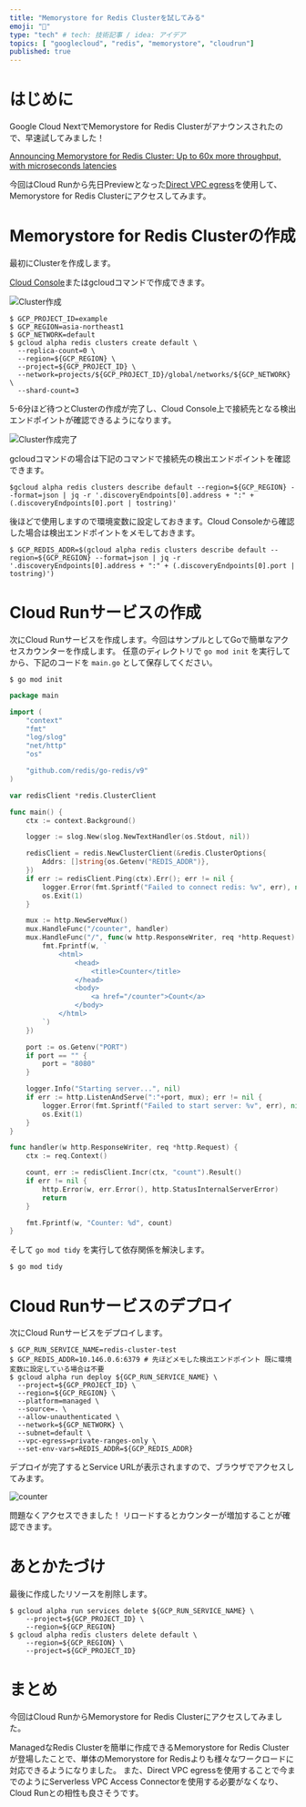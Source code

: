 ```yaml
---
title: "Memorystore for Redis Clusterを試してみる"
emoji: "🎉"
type: "tech" # tech: 技術記事 / idea: アイデア
topics: [ "googlecloud", "redis", "memorystore", "cloudrun"]
published: true
---
```


# はじめに

Google Cloud NextでMemorystore for Redis Clusterがアナウンスされたので、早速試してみました！

[Announcing Memorystore for Redis Cluster: Up to 60x more throughput, with microseconds latencies](https://cloud.google.com/blog/products/databases/memorystore-for-redis-cluster-launched)

今回はCloud Runから先日Previewとなった[Direct VPC egress](https://cloud.google.com/run/docs/configuring/vpc-direct-vpc)を使用して、Memorystore for Redis Clusterにアクセスしてみます。

# Memorystore for Redis Clusterの作成

最初にClusterを作成します。

[Cloud Console](https://console.cloud.google.com/memorystore/redis/clusters)またはgcloudコマンドで作成できます。


![Cluster作成](/images/gcp-memorystore-redis-cluster/create-cluster.png)

```shell
$ GCP_PROJECT_ID=example
$ GCP_REGION=asia-northeast1
$ GCP_NETWORK=default
$ gcloud alpha redis clusters create default \
  --replica-count=0 \
  --region=${GCP_REGION} \
  --project=${GCP_PROJECT_ID} \
  --network=projects/${GCP_PROJECT_ID}/global/networks/${GCP_NETWORK} \
  --shard-count=3
```

5-6分ほど待つとClusterの作成が完了し、Cloud Console上で接続先となる検出エンドポイントが確認できるようになります。

![Cluster作成完了](/images/gcp-memorystore-redis-cluster/create-cluster-complete.png)


gcloudコマンドの場合は下記のコマンドで接続先の検出エンドポイントを確認できます。
```shell
$gcloud alpha redis clusters describe default --region=${GCP_REGION} --format=json | jq -r '.discoveryEndpoints[0].address + ":" + (.discoveryEndpoints[0].port | tostring)'
```

後ほどで使用しますので環境変数に設定しておきます。Cloud Consoleから確認した場合は検出エンドポイントをメモしておきます。

```shell
$ GCP_REDIS_ADDR=$(gcloud alpha redis clusters describe default --region=${GCP_REGION} --format=json | jq -r '.discoveryEndpoints[0].address + ":" + (.discoveryEndpoints[0].port | tostring)')
```

# Cloud Runサービスの作成

次にCloud Runサービスを作成します。今回はサンプルとしてGoで簡単なアクセスカウンターを作成します。
任意のディレクトリで `go mod init` を実行してから、下記のコードを `main.go` として保存してください。

```shell
$ go mod init
```

```go:main.go
package main

import (
	"context"
	"fmt"
	"log/slog"
	"net/http"
	"os"

	"github.com/redis/go-redis/v9"
)

var redisClient *redis.ClusterClient

func main() {
	ctx := context.Background()

	logger := slog.New(slog.NewTextHandler(os.Stdout, nil))

	redisClient = redis.NewClusterClient(&redis.ClusterOptions{
		Addrs: []string{os.Getenv("REDIS_ADDR")},
	})
	if err := redisClient.Ping(ctx).Err(); err != nil {
		logger.Error(fmt.Sprintf("Failed to connect redis: %v", err), nil)
		os.Exit(1)
	}

	mux := http.NewServeMux()
	mux.HandleFunc("/counter", handler)
	mux.HandleFunc("/", func(w http.ResponseWriter, req *http.Request) {
		fmt.Fprintf(w, `
			<html>
				<head>
					<title>Counter</title>
				</head>
				<body>
					<a href="/counter">Count</a>
				</body>
			</html>
		`)
	})

	port := os.Getenv("PORT")
	if port == "" {
		port = "8080"
	}

	logger.Info("Starting server...", nil)
	if err := http.ListenAndServe(":"+port, mux); err != nil {
		logger.Error(fmt.Sprintf("Failed to start server: %v", err), nil)
		os.Exit(1)
	}
}

func handler(w http.ResponseWriter, req *http.Request) {
	ctx := req.Context()

	count, err := redisClient.Incr(ctx, "count").Result()
	if err != nil {
		http.Error(w, err.Error(), http.StatusInternalServerError)
		return
	}

	fmt.Fprintf(w, "Counter: %d", count)
}

```

そして `go mod tidy` を実行して依存関係を解決します。

```shell
$ go mod tidy
```

# Cloud Runサービスのデプロイ

次にCloud Runサービスをデプロイします。

```shell
$ GCP_RUN_SERVICE_NAME=redis-cluster-test
$ GCP_REDIS_ADDR=10.146.0.6:6379 # 先ほどメモした検出エンドポイント 既に環境変数に設定している場合は不要
$ gcloud alpha run deploy ${GCP_RUN_SERVICE_NAME} \
  --project=${GCP_PROJECT_ID} \
  --region=${GCP_REGION} \
  --platform=managed \
  --source=. \
  --allow-unauthenticated \
  --network=${GCP_NETWORK} \
  --subnet=default \
  --vpc-egress=private-ranges-only \
  --set-env-vars=REDIS_ADDR=${GCP_REDIS_ADDR}
```

デプロイが完了するとService URLが表示されますので、ブラウザでアクセスしてみます。

![counter](/images/gcp-memorystore-redis-cluster/counter.png)

問題なくアクセスできました！ 
リロードするとカウンターが増加することが確認できます。

# あとかたづけ

最後に作成したリソースを削除します。

```shell
$ gcloud alpha run services delete ${GCP_RUN_SERVICE_NAME} \
    --project=${GCP_PROJECT_ID} \
    --region=${GCP_REGION}
$ gcloud alpha redis clusters delete default \
    --region=${GCP_REGION} \
    --project=${GCP_PROJECT_ID}
```

# まとめ

今回はCloud RunからMemorystore for Redis Clusterにアクセスしてみました。

ManagedなRedis Clusterを簡単に作成できるMemorystore for Redis Clusterが登場したことで、単体のMemorystore for Redisよりも様々なワークロードに対応できるようになりました。
また、Direct VPC egressを使用することで今までのようにServerless VPC Access Connectorを使用する必要がなくなり、Cloud Runとの相性も良さそうです。
